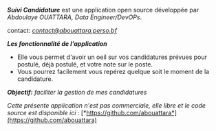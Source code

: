 ***Suivi Candidature*** est une application  open source développée par *Abdoulaye OUATTARA, Data Engineer/DevOPs*. 

contact: [*contact@abouattara.perso.bf*](mailto:contact@abouattara.perso.bf)



***Les fonctionnalité de l'application*** 



* Elle vous permet d'avoir un oeil sur vos candidatures prévues pour postulé, déjà postulé, et votre note sur le poste. 
* Vous pourrez facilement vous repérez quelque soit le moment de la candidature. 



***Objectif:*** <i>faciliter la gestion de mes candidatures</i>



*Cette présente application n'est pas commerciale, elle libre et le code source est disponible ici :* [*https://github.com/abouattara*](https://github.com/abouattara)

